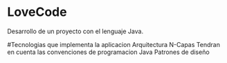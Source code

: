 # LoveCode
Desarrollo de un proyecto con el lenguaje Java.

#Tecnologias que implementa la aplicacion
Arquitectura N-Capas
Tendran en cuenta las convenciones de programacion Java
Patrones de diseño


